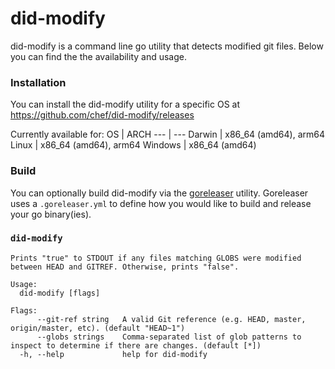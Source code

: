 # did-modify

did-modify is a command line go utility that detects modified git files. Below you can find the the availability and usage.

### Installation

You can install the did-modify utility for a specific OS at https://github.com/chef/did-modify/releases

Currently available for:
OS | ARCH
--- | ---
Darwin | x86_64 (amd64), arm64
Linux | x86_64 (amd64), arm64
Windows | x86_64 (amd64)

### Build

You can optionally build did-modify via the [goreleaser](https://goreleaser.com/) utility. Goreleaser uses a `.goreleaser.yml` to define how you would like to build and release your go binary(ies).

### `did-modify`

<!-- stdout "./build/linux/did-modify --help" -->
```
Prints "true" to STDOUT if any files matching GLOBS were modified between HEAD and GITREF. Otherwise, prints "false".

Usage:
  did-modify [flags]

Flags:
      --git-ref string   A valid Git reference (e.g. HEAD, master, origin/master, etc). (default "HEAD~1")
      --globs strings    Comma-separated list of glob patterns to inspect to determine if there are changes. (default [*])
  -h, --help             help for did-modify
```
<!-- stdout -->
